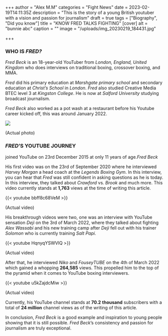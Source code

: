 +++
author = "Alex M.M"
categories = "Fight News"
date = 2023-02-19T14:11:35Z
description = "This is the story of a young British youtuber with a vision and passion for journalism"
draft = true
tags = ["Biography", "Did you know"]
title = "KNOW FRED TALKS FIGHTING"
[cover]
alt = "bunnie abc"
caption = ""
image = "/uploads/img_20230219_184431.jpg"

+++
### WHO IS _FRED?_

_Fred Beck_ is an 18-year-old YouTuber from _London, England, United Kingdom_ who does interviews on traditional boxing, crossover boxing, and MMA.

_Fred_ did his primary education at _Marshgate primary school_ and secondary education at _Christ’s School_ in _London_. _Fred_ also studied Creative Media BTEC level 3 at _Kingston College_. He is now at _Salford University_ studying broadcast journalism.

_Fred Beck_ also worked as a pot wash at a restaurant before his Youtube career kicked off, this was around January 2022.

![](/uploads/img_20230219_184322.jpg)

(Actual photo)

### _FRED_’S YOUTUBE JOURNEY

 joined YouTube on 23rd December 2015 at only 11 years of age._Fred Beck_

His first video was on the 23rd of September 2020 where he interviewed _Harvey Morgan_ a head coach at the _Legends Boxing Gym_. In this interview, you can hear that _Fred_ was still confident in asking questions as he is today. In this interview, they talked about _Crawford_ vs. _Brook_ and much more. This video currently stands at **1,763** views at the time of writing this article.

{{< youtube bbff8c68VeM >}}

(Actual video)

His breakthrough videos were two, one was an interview with YouTube sensation _Deji_ on the 3rd of March 2022, where they talked about fighting _Alex Wassabi_ and his new training camp after _Deji_ fell out with his trainer _Solomon_ who is currently training _Salt Papi_.

{{< youtube HqnyqYSWVlQ >}}

(Actual video)

After that, he interviewed _Niko_ and _FouseyTUBE_ on the 4th of March 2022 which gained a whopping **264,585** views. This propelled him to the top of the pyramid when it comes to YouTube boxing interviewers.

{{< youtube u5kZajdcMiw >}}

(Actual video)

Currently, his YouTube channel stands at **70.2** **thousand** subscribers with a total of **24 million** channel views as of the writing of this article.

In conclusion, _Fred Beck_ is a good example and inspiration to young people showing that it is still possible. _Fred Beck_’s consistency and passion for journalism are truly exceptional.